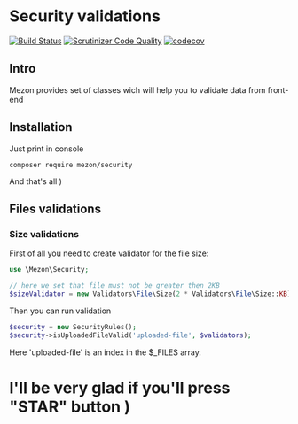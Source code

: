 # Security validations
[![Build Status](https://travis-ci.com/alexdodonov/mezon-security.svg?branch=master)](https://travis-ci.com/alexdodonov/mezon-security) [![Scrutinizer Code Quality](https://scrutinizer-ci.com/g/alexdodonov/mezon-security/badges/quality-score.png?b=master)](https://scrutinizer-ci.com/g/alexdodonov/mezon-security/?branch=master) [![codecov](https://codecov.io/gh/alexdodonov/mezon-security/branch/master/graph/badge.svg)](https://codecov.io/gh/alexdodonov/mezon-security)

## Intro
Mezon provides set of classes wich will help you to validate data from front-end

## Installation

Just print in console

```
composer require mezon/security
```

And that's all )

## Files validations

### Size validations

First of all you need to create validator for the file size:

```php
use \Mezon\Security;

// here we set that file must not be greater then 2KB
$sizeValidator = new Validators\File\Size(2 * Validators\File\Size::KB);
```

Then you can run validation

```PHP
$security = new SecurityRules();
$security->isUploadedFileValid('uploaded-file', $validators);
```

Here 'uploaded-file' is an index in the $_FILES array.

# I'll be very glad if you'll press "STAR" button )